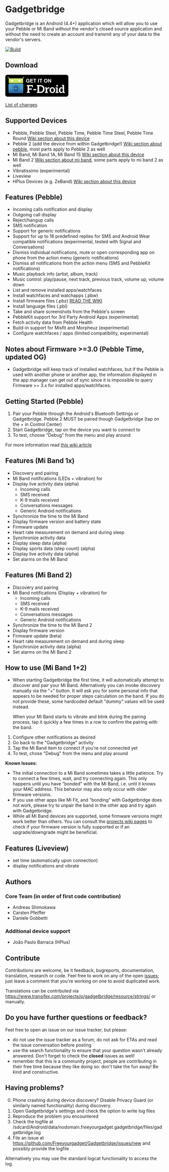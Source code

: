 Gadgetbridge
============

Gadgetbridge is an Android (4.4+) application which will allow you to use your
Pebble or Mi Band without the vendor's closed source application and without the
need to create an account and transmit any of your data to the vendor's servers.

[![Build](https://travis-ci.org/Freeyourgadget/Gadgetbridge.svg?branch=master)](https://travis-ci.org/Freeyourgadget/Gadgetbridge)

## Download

[![Gadgetbridge on F-Droid](/Get_it_on_F-Droid.svg.png?raw=true "Download from F-Droid")](https://f-droid.org/repository/browse/?fdid=nodomain.freeyourgadget.gadgetbridge)

[List of changes](CHANGELOG.md)

## Supported Devices
* Pebble, Pebble Steel, Pebble Time, Pebble Time Steel, Pebble Time Round [Wiki section about this device](https://github.com/Freeyourgadget/Gadgetbridge/wiki/Pebble)
* Pebble 2 (add the device from within Gadgetbridge!) [Wiki section about pebble](https://github.com/Freeyourgadget/Gadgetbridge/wiki/Pebble), most parts apply to Pebble 2 as well
* Mi Band, Mi Band 1A, Mi Band 1S [Wiki section about this device](https://github.com/Freeyourgadget/Gadgetbridge/wiki/Mi-Band)
* Mi Band 2 [Wiki section about mi band](https://github.com/Freeyourgadget/Gadgetbridge/wiki/Mi-Band), some parts apply to mi band 2 as well
* Vibratissimo (experimental)
* Liveview
* HPlus Devices (e.g. ZeBand) [Wiki section about this device](https://github.com/Freeyourgadget/Gadgetbridge/wiki/HPlus)

## Features (Pebble)

* Incoming calls notification and display
* Outgoing call display
* Reject/hangup calls
* SMS notification
* Support for generic notifications
* Support for up to 16 predefined replies for SMS and Android Wear compatible notifications (experimental, tested with Signal and Conversations)
* Dismiss individual notifications, mute or open corresponding app on phone from the action menu (generic notifications)
* Dismiss all notifications from the action menu (SMS and PebbleKit notifications)
* Music playback info (artist, album, track)
* Music control: play/pause, next track, previous track, volume up, volume down
* List and remove installed apps/watchfaces
* Install watchfaces and watchapps (.pbw)
* Install firmware files (.pbz) [READ THE WIKI](https://github.com/Freeyourgadget/Gadgetbridge/wiki/Pebble-Firmware-updates)
* Install language files (.pbl)
* Take and share screenshots from the Pebble's screen
* PebbleKit support for 3rd Party Android Apps (experimental)
* Fetch activity data from Pebble Health
* Build-in support for Misfit and Morpheuz (experimental)
* Configure watchfaces / apps (limited compatibility, experimental)

## Notes about Firmware >=3.0 (Pebble Time, updated OG)

* Gadgetbridge will keep track of installed watchfaces, but if the Pebble is used with another phone or another app, the information displayed in the app manager can get out of sync since it is impossible to query Firmware >= 3.x for installed apps/watchfaces.

## Getting Started (Pebble)

1. Pair your Pebble through the Android's Bluetooth Settings or Gadgetbridge. Pebble 2 MUST be paired though Gadgetbridge (tap on the + in Control Center)
2. Start Gadgetbridge, tap on the device you want to connect to
3. To test, choose "Debug" from the menu and play around

For more information read [this wiki article](https://github.com/Freeyourgadget/Gadgetbridge/wiki/Pebble-Getting-Started) 

## Features (Mi Band 1x)

* Discovery and pairing
* Mi Band notifications (LEDs + vibration) for
* Display live activity data (alpha)
    * Incoming calls
    * SMS received
    * K-9 mails received
    * Conversations messages
    * Generic Android notifications
* Synchronize the time to the Mi Band
* Display firmware version and battery state
* Firmware update
* Heart rate measurement on demand and during sleep
* Synchronize activity data
* Display sleep data (alpha)
* Display sports data (step count) (alpha)
* Display live activity data (alpha)
* Set alarms on the Mi Band

## Features (Mi Band 2)

* Discovery and pairing
* Mi Band notifications (Display + vibration) for
    * Incoming calls
    * SMS received
    * K-9 mails received
    * Conversations messages
    * Generic Android notifications
* Synchronize the time to the Mi Band 2
* Display firmware version
* Firmware update (beta)
* Heart rate measurement on demand and during sleep
* Synchronize activity data (alpha)
* Set alarms on the Mi Band 2

## How to use (Mi Band 1+2)

* When starting Gadgetbridge the first time, it will automatically
  attempt to discover and pair your Mi Band. Alternatively you can invoke discovery
  manually via the "+" button. It will ask you for some personal info that appears
  to be needed for proper steps calculation on the band. If you do not provide these,
  some hardcoded default "dummy" values will be used instead. 

  When your Mi Band starts to vibrate and blink during the pairing process,
  tap it quickly a few times in a row to confirm the pairing with the band.

1. Configure other notifications as desired
2. Go back to the "Gadgetbridge" activity
3. Tap the Mi Band item to connect if you're not connected yet
4. To test, chose "Debug" from the menu and play around

**Known Issues:**

* The initial connection to a Mi Band sometimes takes a little patience. Try to connect a few times, wait, 
  and try connecting again. This only happens until you have "bonded" with the Mi Band, i.e. until it 
  knows your MAC address. This behavior may also only occur with older firmware versions.
* If you use other apps like Mi Fit, and "bonding" with Gadgetbridge does not work, please
  try to unpair the band in the other app and try again with Gadgetbridge.
* While all Mi Band devices are supported, some firmware versions might work better than others.
  You can consult the [projects wiki pages](https://github.com/Freeyourgadget/Gadgetbridge/wiki/Mi-Band) 
  to check if your firmware version is fully supported or if an upgrade/downgrade might be beneficial.

## Features (Liveview)

* set time (automatically upon connection)
* display notifications and vibrate

## Authors
### Core Team (in order of first code contribution)

* Andreas Shimokawa
* Carsten Pfeiffer
* Daniele Gobbetti

### Additional device support

* João Paulo Barraca (HPlus)

## Contribute

Contributions are welcome, be it feedback, bugreports, documentation, translation, research or code. Feel free to work
on any of the open [issues](https://github.com/Freeyourgadget/Gadgetbridge/issues?q=is%3Aopen+is%3Aissue);
just leave a comment that you're working on one to avoid duplicated work.

Translations can be contributed via https://www.transifex.com/projects/p/gadgetbridge/resource/strings/ or manually.

## Do you have further questions or feedback?

Feel free to open an issue on our issue tracker, but please:
- do not use the issue tracker as a forum, do not ask for ETAs and read the issue conversation before posting
- use the search functionality to ensure that your question wasn't already answered. Don't forget to check the **closed** issues as well!
- remember that this is a community project, people are contributing in their free time because they like doing so: don't take the fun away! Be kind and constructive.

## Having problems?

0. Phone crashing during device discovery? Disable Privacy Guard (or similarly named functionality) during discovery.
1. Open Gadgetbridge's settings and check the option to write log files
2. Reproduce the problem you encountered
3. Check the logfile at /sdcard/Android/data/nodomain.freeyourgadget.gadgetbridge/files/gadgetbridge.log
4. File an issue at https://github.com/Freeyourgadget/Gadgetbridge/issues/new and possibly provide the logfile

Alternatively you may use the standard logcat functionality to access the log.

